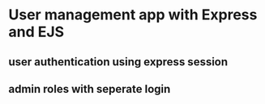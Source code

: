 # User management app with Express and EJS

## user authentication using express session
## admin roles with seperate login

